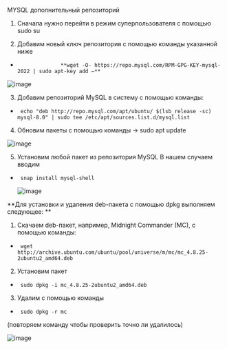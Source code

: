 MYSQL дополнительный репозиторий
1)	Сначала нужно перейти в режим суперпользователя с помощью sudo su
   
2)	Добавим новый ключ репозитория с помощью команды указанной ниже
 *  			     **wget -O- https://repo.mysql.com/RPM-GPG-KEY-mysql-2022 | sudo apt-key add –**

![image](https://github.com/user-attachments/assets/cb50f19c-dd58-47f7-97eb-e895faac072c)

3)	 Добавим репозиторий MySQL в систему с помощью команды:
*      echo "deb http://repo.mysql.com/apt/ubuntu/ $(lsb_release -sc) mysql-8.0" | sudo tee /etc/apt/sources.list.d/mysql.list

4)	Обновим пакеты с помощью команды -> sudo apt update

   ![image](https://github.com/user-attachments/assets/b4e56e3b-a759-4fdc-a68f-b8cb2dd774d7)

5)	Установим любой пакет из репозитория MySQL
В нашем случаем вводим
*      snap install mysql-shell

   ![image](https://github.com/user-attachments/assets/b46f41d1-a83f-455c-bc0b-23a348d9be69)


**Для установки и удаления deb-пакета с помощью dpkg выполняем следующее: 
**
1)	Скачаем deb-пакет, например, Midnight Commander (MC), с помощью команды:
*      wget http://archive.ubuntu.com/ubuntu/pool/universe/m/mc/mc_4.8.25-2ubuntu2_amd64.deb
2)	Установим пакет
   *      sudo dpkg -i mc_4.8.25-2ubuntu2_amd64.deb
3)	Удалим с помощью команды
   *      sudo dpkg -r mc
(повторяем команду чтобы проверить точно ли удалилось) 

![image](https://github.com/user-attachments/assets/a9e8bd8b-de0a-4cba-93b2-9593031f4433)

